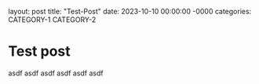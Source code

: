 layout: post
title: "Test-Post"
date: 2023-10-10 00:00:00 -0000
categories: CATEGORY-1 CATEGORY-2

# Test post

asdf asdf asdf asdf asdf asdf
